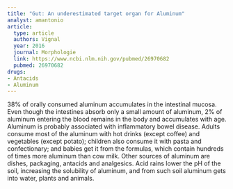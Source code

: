 ```yaml
---
title: "Gut: An underestimated target organ for Aluminum"
analyst: amantonio
article:
  type: article
  authors: Vignal
  year: 2016
  journal: Morphologie
  link: https://www.ncbi.nlm.nih.gov/pubmed/26970682
  pubmed: 26970682
drugs:
- Antacids
- Aluminum
---
```


38% of orally consumed aluminum accumulates in the intestinal mucosa.
Even though the intestines absorb only a small amount of aluminum, 2% of aluminum entering the blood remains in the body and accumulates with age.
Aluminum is probably associated with inflammatory bowel disease.
Adults consume most of the aluminum with hot drinks (except coffee) and vegetables (except potato); children also consume it with pasta and confectionary; and babies get it from the formulas, which contain hundreds of times more aluminum than cow milk. Other sources of aluminum are dishes, packaging, antacids and analgesics.
Acid rains lower the pH of the soil, increasing the solubility of aluminum, and from such soil aluminum gets into water, plants and animals.
